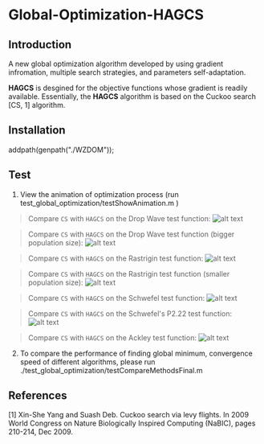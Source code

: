 # Global-Optimization-HAGCS

## Introduction
A new global optimization algorithm developed by using gradient infromation, multiple search strategies, and parameters self-adaptation. 

**HAGCS** is desgined for the objective functions whose gradient is readily available. Essentially, the **HAGCS** algorithm is based on the Cuckoo search [CS, 1] algorithm.

## Installation
addpath(genpath("./WZDOM"));

## Test

1. View the animation of optimization process (run test_global_optimization/testShowAnimation.m )

> Compare `CS` with `HAGCS` on the Drop Wave test function:
> ![alt text](https://github.com/stepbystep88/Global-Optimization-HAGCS/blob/master/frames/Cmp_CS_HAGCS_Drop%20Wave_25.gif)

> Compare `CS` with `HAGCS` on the Drop Wave test function (bigger population size):
> ![alt text](https://github.com/stepbystep88/Global-Optimization-HAGCS/blob/master/frames/Cmp_CS_HAGCS_Drop%20Wave_100.gif)

> Compare `CS` with `HAGCS` on the Rastrigin test function:
> ![alt text](https://github.com/stepbystep88/Global-Optimization-HAGCS/blob/master/frames/Cmp_CS_HAGCS_Rastrigin_25.gif)

> Compare `CS` with `HAGCS` on the Rastrigin test function (smaller population size):
> ![alt text](https://github.com/stepbystep88/Global-Optimization-HAGCS/blob/master/frames/Cmp_CS_HAGCS_Rastrigin_5.gif)

> Compare `CS` with `HAGCS` on the Schwefel test function:
> ![alt text](https://github.com/stepbystep88/Global-Optimization-HAGCS/blob/master/frames/Cmp_CS_HAGCS_Schwefel.gif)

> Compare `CS` with `HAGCS` on the Schwefel's P2.22 test function:
> ![alt text](https://github.com/stepbystep88/Global-Optimization-HAGCS/blob/master/frames/Cmp_CS_HAGCS_Schwefel's%20P2.22.gif)

> Compare `CS` with `HAGCS` on the Ackley test function:
> ![alt text](https://github.com/stepbystep88/Global-Optimization-HAGCS/blob/master/frames/Cmp_CS_HAGCS_Ackley.gif)

2. To compare the performance of finding global minimum, convergence speed of different algorithms, please run ./test_global_optimization/testCompareMethodsFinal.m

## References
[1] Xin-She Yang and Suash Deb. Cuckoo search via levy flights. In 2009 World Congress on Nature Biologically Inspired Computing (NaBIC), pages 210-214, Dec 2009.
